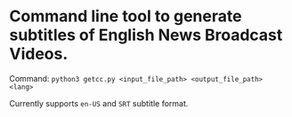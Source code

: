 # Command line tool to generate subtitles of English News Broadcast Videos.
Command:
`python3 getcc.py <input_file_path> <output_file_path> <lang>`

Currently supports `en-US` and `SRT` subtitle format.
